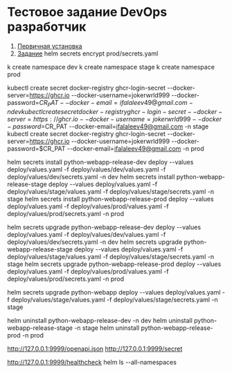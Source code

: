 # Тестовое задание DevOps разработчик

1. [Первичная установка](docs/project_install.md)
1. [Задание](docs/assignment.md)
helm secrets encrypt prod/secrets.yaml

k create namespace dev
k create namespace stage
k create namespace prod


kubectl create secret docker-registry ghcr-login-secret --docker-server=https://ghcr.io --docker-username=jokerwrld999 --docker-password=$CR_PAT --docker-email=ifalaleev49@gmail.com -n dev
kubectl create secret docker-registry ghcr-login-secret --docker-server=https://ghcr.io --docker-username=jokerwrld999 --docker-password=$CR_PAT --docker-email=ifalaleev49@gmail.com -n stage
kubectl create secret docker-registry ghcr-login-secret --docker-server=https://ghcr.io --docker-username=jokerwrld999 --docker-password=$CR_PAT --docker-email=ifalaleev49@gmail.com -n prod

helm secrets install python-webapp-release-dev deploy --values deploy/values.yaml -f deploy/values/dev/values.yaml -f deploy/values/dev/secrets.yaml -n dev
helm secrets install python-webapp-release-stage deploy --values deploy/values.yaml -f deploy/values/stage/values.yaml -f deploy/values/stage/secrets.yaml -n stage
helm secrets install python-webapp-release-prod deploy --values deploy/values.yaml -f deploy/values/prod/values.yaml -f deploy/values/prod/secrets.yaml -n prod

helm secrets upgrade python-webapp-release-dev deploy --values deploy/values.yaml -f deploy/values/dev/values.yaml -f deploy/values/dev/secrets.yaml -n dev
helm secrets upgrade python-webapp-release-stage deploy --values deploy/values.yaml -f deploy/values/stage/values.yaml -f deploy/values/stage/secrets.yaml -n stage
helm secrets upgrade python-webapp-release-prod deploy --values deploy/values.yaml -f deploy/values/prod/values.yaml -f deploy/values/prod/secrets.yaml -n prod

helm secrets upgrade python-webapp deploy --values deploy/values.yaml -f deploy/values/stage/values.yaml -f deploy/values/stage/secrets.yaml -n stage

helm uninstall python-webapp-release-dev -n dev
helm uninstall python-webapp-release-stage -n stage
helm uninstall python-webapp-release-prod -n prod


http://127.0.0.1:9999/openapi.json
http://127.0.0.1:9999/secret

http://127.0.0.1:9999/healthcheck
helm ls --all-namespaces